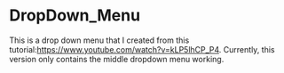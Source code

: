 # DropDown_Menu
This is a drop down menu that I created from this tutorial:https://www.youtube.com/watch?v=kLP5lhCP_P4. Currently, this version only contains the middle dropdown menu working.
